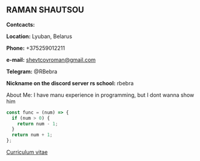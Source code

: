 ## RAMAN SHAUTSOU
**Contcacts:**

**Location:** Lyuban, Belarus

**Phone:** +375259012211

**e-mail:** shevtcovroman@gmail.com

**Telegram:** @RBebra

**Nickname on the discord server rs school:** rbebra

About Me:
I have manu experience in programming, but I dont wanna show him


```javascript
const func = (num) => {
  if (num > 0) {
    return num - 1;
  }
  return num + 1;
};
```






[Curriculum vitae](https://RBebra.github.io/rsschool-cv/cv)
